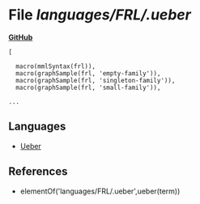 # File _languages/FRL/.ueber_
**[GitHub](https://github.com/softlang/yas/blob/master/languages/FRL/.ueber)**
```
[

  macro(mmlSyntax(frl)),
  macro(graphSample(frl, 'empty-family')),
  macro(graphSample(frl, 'singleton-family')),
  macro(graphSample(frl, 'small-family')),

...
```

## Languages
* [Ueber](../languages/Ueber.md)

## References
* elementOf('languages/FRL/.ueber',ueber(term))
